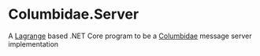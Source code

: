 # Columbidae.Server

A [Lagrange](https://github.com/KonataDev/Lagrange.Core) based .NET Core program to be a
[Columbidae](https://github.com/columbidaedev) message server implementation